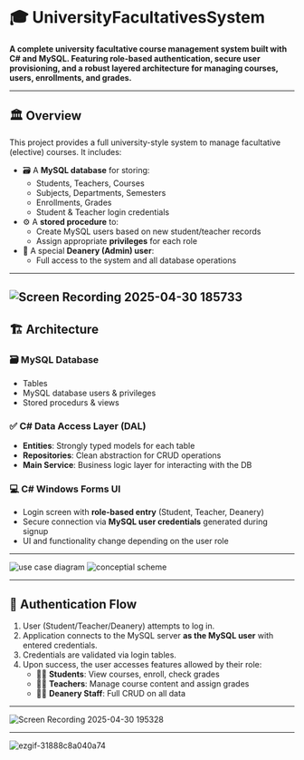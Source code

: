 # 🎓 UniversityFacultativesSystem

**A complete university facultative course management system built with C# and MySQL. Featuring role-based authentication, secure user provisioning, and a robust layered architecture for managing courses, users, enrollments, and grades.**

---

## 🏛️ Overview

This project provides a full university-style system to manage facultative (elective) courses. It includes:

- 🗃️ A **MySQL database** for storing:
  - Students, Teachers, Courses
  - Subjects, Departments, Semesters
  - Enrollments, Grades
  - Student & Teacher login credentials
- ⚙️ A **stored procedure** to:
  - Create MySQL users based on new student/teacher records
  - Assign appropriate **privileges** for each role
- 👤 A special **Deanery (Admin) user**:
  - Full access to the system and all database operations

---
![Screen Recording 2025-04-30 185733](https://github.com/user-attachments/assets/94260486-3581-4f65-a490-3f503a0d4311)
---

## 🏗️ Architecture

### 🗃️ MySQL Database
- Tables
- MySQL database users & privileges
- Stored procedurs & views

### ✅ C# Data Access Layer (DAL)

- **Entities**: Strongly typed models for each table
- **Repositories**: Clean abstraction for CRUD operations
- **Main Service**: Business logic layer for interacting with the DB

### 💻 C# Windows Forms UI

- Login screen with **role-based entry** (Student, Teacher, Deanery)
- Secure connection via **MySQL user credentials** generated during signup
- UI and functionality change depending on the user role

---

![use case diagram](https://github.com/user-attachments/assets/a475bcd1-006e-43de-a063-305dcfbca108)
![conceptial scheme](https://github.com/user-attachments/assets/add24ad9-eaeb-48e2-bdd2-4a6138e28452)


---

## 🔐 Authentication Flow

1. User (Student/Teacher/Deanery) attempts to log in.
2. Application connects to the MySQL server **as the MySQL user** with entered credentials.
3. Credentials are validated via login tables.
4. Upon success, the user accesses features allowed by their role:
   - 🧑‍🎓 **Students**: View courses, enroll, check grades
   - 👩‍🏫 **Teachers**: Manage course content and assign grades
   - 🧑‍💼 **Deanery Staff**: Full CRUD on all data

---

![Screen Recording 2025-04-30 195328](https://github.com/user-attachments/assets/006fd921-db05-4235-8036-d6838ea515fa)

---

![ezgif-31888c8a040a74](https://github.com/user-attachments/assets/f8ae57bc-9e22-4a05-ab00-44d50f7d371f)



